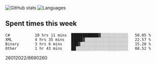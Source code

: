 ![GitHub stats](https://github-readme-stats.vercel.app/api?username=emipa606&theme=github_dark&show_icons=true) 
![Languages](https://github-readme-stats.vercel.app/api/top-langs/?username=emipa606&theme=github_dark&layout=compact)

## Spent times this week
<!--START_SECTION:waka-->

```text
C#           10 hrs 11 mins  ████████████▓░░░░░░░░░░░░   50.05 %
XML          4 hrs 35 mins   █████▓░░░░░░░░░░░░░░░░░░░   22.57 %
Binary       3 hrs 6 mins    ███▓░░░░░░░░░░░░░░░░░░░░░   15.28 %
Other        1 hr 43 mins    ██░░░░░░░░░░░░░░░░░░░░░░░   08.52 %
```

<!--END_SECTION:waka-->


26012022/8690260
